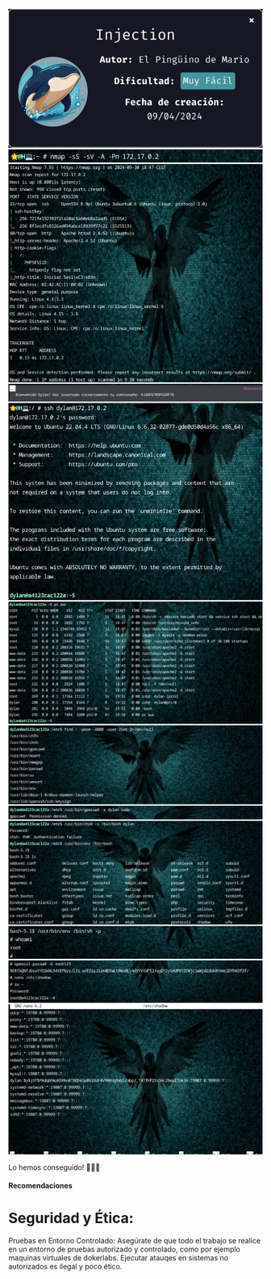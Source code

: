 ![Injection](https://github.com/falart3/dockerlabs/blob/main/MF_Injection/ij00.png)
![Injection](https://github.com/falart3/dockerlabs/blob/main/MF_Injection/ij01.png)
![Injection](https://github.com/falart3/dockerlabs/blob/main/MF_Injection/ij02.png)
![Injection](https://github.com/falart3/dockerlabs/blob/main/MF_Injection/ij03.png)
![Injection](https://github.com/falart3/dockerlabs/blob/main/MF_Injection/ij04.png)
![Injection](https://github.com/falart3/dockerlabs/blob/main/MF_Injection/ij05.png)
![Injection](https://github.com/falart3/dockerlabs/blob/main/MF_Injection/ij06.png)
![Injection](https://github.com/falart3/dockerlabs/blob/main/MF_Injection/ij07.png)
![Injection](https://github.com/falart3/dockerlabs/blob/main/MF_Injection/ij08.png)
![Injection](https://github.com/falart3/dockerlabs/blob/main/MF_Injection/ij09.png)
![Injection](https://github.com/falart3/dockerlabs/blob/main/MF_Injection/ij10.png)
![Injection](https://github.com/falart3/dockerlabs/blob/main/MF_Injection/ij11.png)

Lo hemos conseguido! 🎉🥳🎊

<h4>Recomendaciones</h4>
<h1>Seguridad y Ética:</h1>

Pruebas en Entorno Controlado: Asegúrate de que todo el trabajo se realice en un entorno de pruebas autorizado y controlado, como por ejemplo maquinas virtuales de dokerlabs. Ejecutar atauqes en sistemas no autorizados es ilegal y poco ético.
